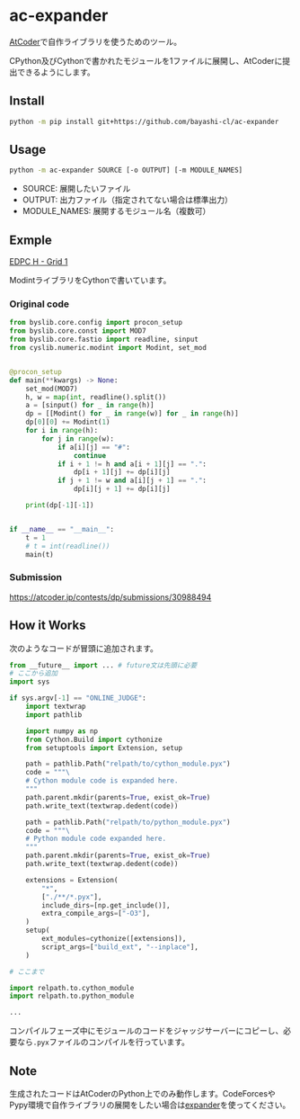 # ac-expander

[AtCoder](https://atcoder.jp)で自作ライブラリを使うためのツール。

CPython及びCythonで書かれたモジュールを1ファイルに展開し、AtCoderに提出できるようにします。

## Install

```sh
python -m pip install git+https://github.com/bayashi-cl/ac-expander
```

## Usage

```sh
python -m ac-expander SOURCE [-o OUTPUT] [-m MODULE_NAMES]
```

* SOURCE: 展開したいファイル
* OUTPUT: 出力ファイル（指定されてない場合は標準出力）
* MODULE_NAMES: 展開するモジュール名（複数可）

## Exmple

[EDPC H - Grid 1](https://atcoder.jp/contests/dp/tasks/dp_h)

ModintライブラリをCythonで書いています。

### Original code

```python
from byslib.core.config import procon_setup
from byslib.core.const import MOD7
from byslib.core.fastio import readline, sinput
from cyslib.numeric.modint import Modint, set_mod


@procon_setup
def main(**kwargs) -> None:
    set_mod(MOD7)
    h, w = map(int, readline().split())
    a = [sinput() for _ in range(h)]
    dp = [[Modint() for _ in range(w)] for _ in range(h)]
    dp[0][0] += Modint(1)
    for i in range(h):
        for j in range(w):
            if a[i][j] == "#":
                continue
            if i + 1 != h and a[i + 1][j] == ".":
                dp[i + 1][j] += dp[i][j]
            if j + 1 != w and a[i][j + 1] == ".":
                dp[i][j + 1] += dp[i][j]

    print(dp[-1][-1])


if __name__ == "__main__":
    t = 1
    # t = int(readline())
    main(t)
```

### Submission

<https://atcoder.jp/contests/dp/submissions/30988494>

## How it Works

次のようなコードが冒頭に追加されます。

```python
from __future__ import ... # future文は先頭に必要
# ここから追加
import sys

if sys.argv[-1] == "ONLINE_JUDGE":
    import textwrap
    import pathlib

    import numpy as np
    from Cython.Build import cythonize
    from setuptools import Extension, setup

    path = pathlib.Path("relpath/to/cython_module.pyx")
    code = """\
    # Cython module code is expanded here.
    """
    path.parent.mkdir(parents=True, exist_ok=True)
    path.write_text(textwrap.dedent(code))

    path = pathlib.Path("relpath/to/python_module.pyx")
    code = """\
    # Python module code expanded here.
    """
    path.parent.mkdir(parents=True, exist_ok=True)
    path.write_text(textwrap.dedent(code))

    extensions = Extension(
        "*",
        ["./**/*.pyx"],
        include_dirs=[np.get_include()],
        extra_compile_args=["-O3"],
    )
    setup(
        ext_modules=cythonize([extensions]),
        script_args=["build_ext", "--inplace"],
    )

# ここまで

import relpath.to.cython_module
import relpath.to.python_module

...

```

コンパイルフェーズ中にモジュールのコードをジャッジサーバーにコピーし、必要なら`.pyx`ファイルのコンパイルを行っています。

## Note

生成されたコードはAtCoderのPython上でのみ動作します。CodeForcesやPypy環境で自作ライブラリの展開をしたい場合は[expander](https://github.com/bayashi-cl/expander)を使ってください。
